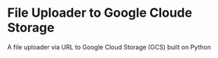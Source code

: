 # File Uploader to Google Cloude Storage

A file uploader via URL to Google Cloud Storage (GCS) built on Python
